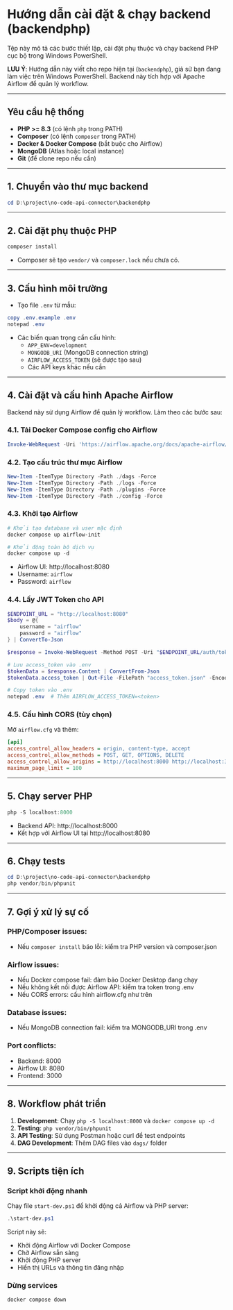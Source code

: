 # Hướng dẫn cài đặt & chạy backend (backendphp)

Tệp này mô tả các bước thiết lập, cài đặt phụ thuộc và chạy backend PHP cục bộ trong Windows PowerShell.

**LƯU Ý**: Hướng dẫn này viết cho repo hiện tại (`backendphp`), giả sử bạn đang làm việc trên Windows PowerShell. Backend này tích hợp với Apache Airflow để quản lý workflow.

---

## Yêu cầu hệ thống
- **PHP >= 8.3** (có lệnh `php` trong PATH)
- **Composer** (có lệnh `composer` trong PATH)
- **Docker & Docker Compose** (bắt buộc cho Airflow)
- **MongoDB** (Atlas hoặc local instance)
- **Git** (để clone repo nếu cần)

---

## 1. Chuyển vào thư mục backend

```powershell
cd D:\project\no-code-api-connector\backendphp
```

---

## 2. Cài đặt phụ thuộc PHP

```powershell
composer install
```

- Composer sẽ tạo `vendor/` và `composer.lock` nếu chưa có.

---

## 3. Cấu hình môi trường

- Tạo file `.env` từ mẫu:

```powershell
copy .env.example .env
notepad .env
```

- Các biến quan trọng cần cấu hình:
  - `APP_ENV=development`
  - `MONGODB_URI` (MongoDB connection string)
  - `AIRFLOW_ACCESS_TOKEN` (sẽ được tạo sau)
  - Các API keys khác nếu cần

---

## 4. Cài đặt và cấu hình Apache Airflow

Backend này sử dụng Airflow để quản lý workflow. Làm theo các bước sau:

### 4.1. Tải Docker Compose config cho Airflow

```powershell
Invoke-WebRequest -Uri 'https://airflow.apache.org/docs/apache-airflow/3.1.0/docker-compose.yaml' -OutFile 'docker-compose.yaml'
```

### 4.2. Tạo cấu trúc thư mục Airflow

```powershell
New-Item -ItemType Directory -Path ./dags -Force
New-Item -ItemType Directory -Path ./logs -Force
New-Item -ItemType Directory -Path ./plugins -Force
New-Item -ItemType Directory -Path ./config -Force
```

### 4.3. Khởi tạo Airflow

```powershell
# Khởi tạo database và user mặc định
docker compose up airflow-init

# Khởi động toàn bộ dịch vụ
docker compose up -d
```

- Airflow UI: http://localhost:8080
- Username: `airflow`
- Password: `airflow`

### 4.4. Lấy JWT Token cho API

```powershell
$ENDPOINT_URL = "http://localhost:8080"
$body = @{
    username = "airflow"
    password = "airflow"
} | ConvertTo-Json

$response = Invoke-WebRequest -Method POST -Uri "$ENDPOINT_URL/auth/token" -Headers @{ "Content-Type" = "application/json" } -Body $body

# Lưu access_token vào .env
$tokenData = $response.Content | ConvertFrom-Json
$tokenData.access_token | Out-File -FilePath "access_token.json" -Encoding UTF8

# Copy token vào .env
notepad .env  # Thêm AIRFLOW_ACCESS_TOKEN=<token>
```

### 4.5. Cấu hình CORS (tùy chọn)

Mở `airflow.cfg` và thêm:

```ini
[api]
access_control_allow_headers = origin, content-type, accept
access_control_allow_methods = POST, GET, OPTIONS, DELETE
access_control_allow_origins = http://localhost:8000 http://localhost:3000
maximum_page_limit = 100
```

---

## 5. Chạy server PHP

```powershell
php -S localhost:8000
```

- Backend API: http://localhost:8000
- Kết hợp với Airflow UI tại http://localhost:8080

---

## 6. Chạy tests

```powershell
cd D:\project\no-code-api-connector\backendphp
php vendor/bin/phpunit
```

---

## 7. Gợi ý xử lý sự cố

### PHP/Composer issues:
- Nếu `composer install` báo lỗi: kiểm tra PHP version và composer.json

### Airflow issues:
- Nếu Docker compose fail: đảm bảo Docker Desktop đang chạy
- Nếu không kết nối được Airflow API: kiểm tra token trong .env
- Nếu CORS errors: cấu hình airflow.cfg như trên

### Database issues:
- Nếu MongoDB connection fail: kiểm tra MONGODB_URI trong .env

### Port conflicts:
- Backend: 8000
- Airflow UI: 8080
- Frontend: 3000

---

## 8. Workflow phát triển

1. **Development**: Chạy `php -S localhost:8000` và `docker compose up -d`
2. **Testing**: `php vendor/bin/phpunit`
3. **API Testing**: Sử dụng Postman hoặc curl để test endpoints
4. **DAG Development**: Thêm DAG files vào `dags/` folder

---

## 9. Scripts tiện ích

### Script khởi động nhanh

Chạy file `start-dev.ps1` để khởi động cả Airflow và PHP server:

```powershell
.\start-dev.ps1
```

Script này sẽ:
- Khởi động Airflow với Docker Compose
- Chờ Airflow sẵn sàng
- Khởi động PHP server
- Hiển thị URLs và thông tin đăng nhập

### Dừng services

```powershell
docker compose down
```
